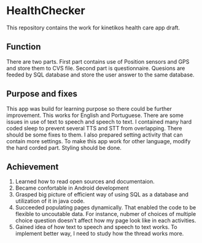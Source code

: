 HealthChecker
==============================

This repository contains the work for kinetikos health care app draft.

Function
------------

There are two parts. 
First part contains use of Position sensors and GPS and store them to CVS file.
Second part is questionnaire. Quesions are feeded by SQL database and store the user answer to the same database.

Purpose and fixes
--------------

This app was build for learning purpose so there could be further improvement.
This works for English and Portuguese.
There are some issues in use of text to speech and speech to text. 
I contained many hard coded sleep to prevent several TTS and STT from overlapping. 
There should be some fixes to them.
I also prepared setting activity that can contain more settings.
To make this app work for other language, modify the hard corded part.
Styling should be done.

Achievement 
---------------

1. Learned how to read open sources and documentaion. 
2. Became confortable in Android development
3. Grasped big picture of efficient way of using SQL as a database and utilization of it in java code.
4. Succeeded populating pages dynamically. That enabled the code to be flexible to uncoutable data.
   For instance, nubmer of choices of multiple choice question doesn't affect how my page look like in each activities.
5. Gained idea of how text to speech and speech to text works. To implement better way, 
   I need to study how the thread works more.
